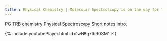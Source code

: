 ```yaml
---
title : Physical Chemistry | Molecular Spectroscopy is on the way for TRB Chemistry
---
```


PG TRB chemistry Physical Spectroscopy Short notes intro.



{% include youtubePlayer.html id='wN8q7IbR0SM' %}
